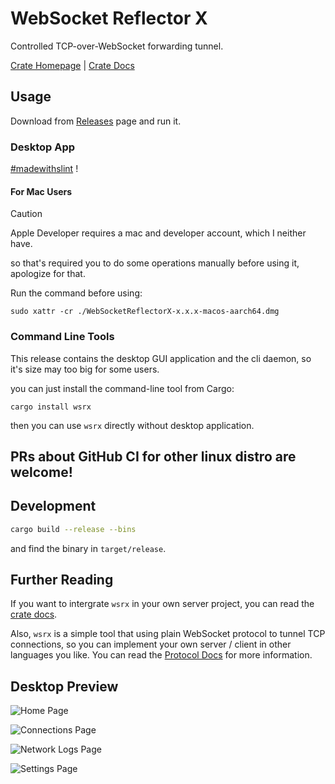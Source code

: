# WebSocket Reflector X

Controlled TCP-over-WebSocket forwarding tunnel.

[Crate Homepage](https://crates.io/crates/wsrx) | [Crate Docs](https://docs.rs/crate/wsrx/latest)

## Usage

Download from [Releases](https://github.com/XDSEC/WebSocketReflectorX/releases) page and run it.

### Desktop App

[#madewithslint](https://slint.dev/showcase.html) !

#### For Mac Users

> [!CAUTION]
> Apple Developer requires a mac and developer account, which I neither have.
>
> so that's required you to do some operations manually before using it, apologize for that.

Run the command before using:

```
sudo xattr -cr ./WebSocketReflectorX-x.x.x-macos-aarch64.dmg
```

### Command Line Tools

This release contains the desktop GUI application and the cli daemon, so it's size may too big for some users.

you can just install the command-line tool from Cargo:

```
cargo install wsrx
```

then you can use `wsrx` directly without desktop application.

## **PRs about GitHub CI for other linux distro are welcome!**

## Development

```bash
cargo build --release --bins
```

and find the binary in `target/release`.

## Further Reading

If you want to intergrate `wsrx` in your own server project, you can read the [crate docs](https://docs.rs/crate/wsrx/latest).

Also, `wsrx` is a simple tool that using plain WebSocket protocol to tunnel TCP connections,
so you can implement your own server / client in other languages you like.
You can read the [Protocol Docs](docs/PROTOCOL.md) for more information.

## Desktop Preview

![Home Page](arts/sample-1.png)

![Connections Page](arts/sample-2.png)

![Network Logs Page](arts/sample-3.png)

![Settings Page](arts/sample-4.png)
